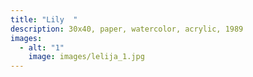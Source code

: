 ```yaml
---
title: "Lily  "
description: 30x40, paper, watercolor, acrylic, 1989
images:
  - alt: "1"
    image: images/lelija_1.jpg
---
```


